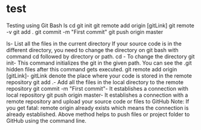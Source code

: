 # test
Testing using Git Bash
ls 
cd 
git init 
git remote add origin [gitLink] 
git remote -v 
git add . 
git commit -m "First commit" 
git push origin master

ls- List all the files in the current directory If your source code is in the different directory, you need to change the directory on git bash with command cd followed by directory or path. cd - To change the directory git init- This command initializes the git in the given path. You can see the .git hidden files after this command gets executed. git remote add origin [gitLink]- gitLink denote the place where your code is stored in the remote repository git add .- Add all the files in the local directory to the remote repository git commit -m "First commit"- It establishes a connection with local repository git push origin master- It establishes a connection with a remote repository and upload your source code or files to GitHub Note: If you get fatal: remote origin already exists which means the connection is already established. Above method helps to push files or project folder to GitHub using the command line. 
